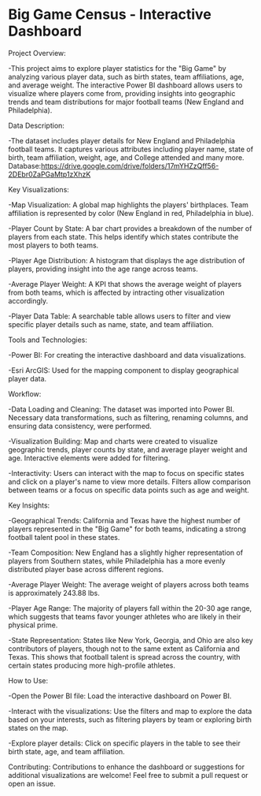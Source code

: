 # Big Game Census - Interactive Dashboard


Project Overview:

-This project aims to explore player statistics for the "Big Game" by analyzing various player data, such as birth states, team affiliations, age, and average weight. The interactive Power BI dashboard allows users to visualize where players come from, providing insights into geographic trends and team distributions for major football teams (New England and Philadelphia).



Data Description:

-The dataset includes player details for New England and Philadelphia football teams. It captures various attributes including player name, state of birth, team affiliation, weight, age, and College attended and many more.
Database:https://drive.google.com/drive/folders/17mYHZzQff56-2DEbr0ZaPGaMtp1zXhzK



Key Visualizations:

-Map Visualization: A global map highlights the players' birthplaces. Team affiliation is represented by color (New England in red, Philadelphia in blue).

-Player Count by State: A bar chart provides a breakdown of the number of players from each state. This helps identify which states contribute the most players to both teams.

-Player Age Distribution: A histogram that displays the age distribution of players, providing insight into the age range across teams.

-Average Player Weight: A KPI that shows the average weight of players from both teams, which is affected by intracting other visualization accordingly.

-Player Data Table: A searchable table allows users to filter and view specific player details such as name, state, and team affiliation.



Tools and Technologies:

-Power BI: For creating the interactive dashboard and data visualizations.

-Esri ArcGIS: Used for the mapping component to display geographical player data.



Workflow:

-Data Loading and Cleaning:
The dataset was imported into Power BI. Necessary data transformations, such as filtering, renaming columns, and ensuring data consistency, were performed.

-Visualization Building:
Map and charts were created to visualize geographic trends, player counts by state, and average player weight and age. Interactive elements were added for filtering.

-Interactivity:
Users can interact with the map to focus on specific states and click on a player's name to view more details. Filters allow comparison between teams or a focus on specific data points such as age and weight.



Key Insights:

-Geographical Trends: California and Texas have the highest number of players represented in the "Big Game" for both teams, indicating a strong football talent pool in these states.

-Team Composition: New England has a slightly higher representation of players from Southern states, while Philadelphia has a more evenly distributed player base across different regions.

-Average Player Weight: The average weight of players across both teams is approximately 243.88 lbs.

-Player Age Range: The majority of players fall within the 20-30 age range, which suggests that teams favor younger athletes who are likely in their physical prime.

-State Representation: States like New York, Georgia, and Ohio are also key contributors of players, though not to the same extent as California and Texas. This shows that football talent is spread across the country, with certain states producing more high-profile athletes.



How to Use:

-Open the Power BI file: Load the interactive dashboard on Power BI.

-Interact with the visualizations: Use the filters and map to explore the data based on your interests, such as filtering players by team or exploring birth states on the map.

-Explore player details: Click on specific players in the table to see their birth state, age, and team affiliation.



Contributing:
Contributions to enhance the dashboard or suggestions for additional visualizations are welcome! Feel free to submit a pull request or open an issue.

